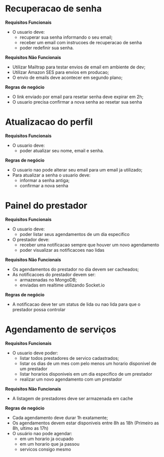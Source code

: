# Recuperacao de senha

**Requisitos Funcionais**

- O usuario deve:
    - recuperar sua senha informando o seu email;
    - receber um email com instrucoes de recuperacao de senha
    - poder redefinir sua senha.

**Requisitos Não Funcionais**

- Utilizar Mailtrap para testar envios de email em ambiente de dev;
- Utilizar Amazon SES para envios em producao;
- O envio de emails deve acontecer em segundo plano;

**Regras de negócio**

- O link enviado por email para resetar senha deve expirar em 2h;
- O usuario precisa confirmar a nova senha ao resetar sua senha

# Atualizacao do perfil

**Requisitos Funcionais**

- O usuario deve:
    - poder atualizar seu nome, email e senha.

**Regras de negócio**

- O usuario nao pode alterar seu email para um email ja utilizado;
- Para atualizar a senha o usuario deve:
    - informar a senha antiga;
    - confirmar a nova senha

# Painel do prestador

**Requisitos Funcionais**

- O usuario deve:
    - poder listar seus agendamentos de um dia especifico
- O prestador deve:
    - receber uma notificacao sempre que houver um novo agendamento
    - poder visualizar as notificacoes nao lidas


**Requisitos Não Funcionais**

- Os agendamentos do prestador no dia devem ser cacheados;
- As notificacoes do prestador devem ser:
    - armazenadas no MongoDB;
    - enviadas em realtime utilizando Socket.io



**Regras de negócio**

- A notificacao deve ter um status de lida ou nao lida para que o prestador possa controlar

# Agendamento de serviços

**Requisitos Funcionais**

- O usuario deve poder:
    - listar todos prestadores de servico cadastrados;
    - listar os dias de um mes com pelo menos um horario disponivel de um prestador
    - listar horarios disponiveis em um dia especifico de um prestador
    - realizar um novo agendamento com um prestador

**Requisitos Não Funcionais**

- A listagem de prestadores deve ser armazenada em cache

**Regras de negócio**

- Cada agendamento deve durar 1h exatamente;
- Os agendamentos devem estar disponiveis entre 8h as 18h (Primeiro as 8h, ultimo as 17h)
- O usuário nao pode agendar:
    - em um horario ja ocupado
    - em um horario que ja passou
    - servicos consigo mesmo

